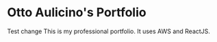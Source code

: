 # Otto Aulicino's Portfolio
Test change
This is my professional portfolio. It uses AWS and ReactJS.

